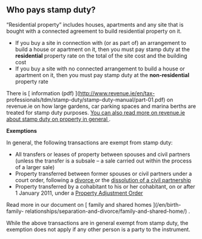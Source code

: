 ##  Who pays stamp duty?

“Residential property” includes houses, apartments and any site that is bought
with a connected agreement to build residential property on it.

  * If you buy a site in connection with (or as part of) an arrangement to build a house or apartment on it, then you must pay stamp duty at the **residential** property rate on the total of the site cost and the building cost 
  * If you buy a site with no connected arrangement to build a house or apartment on it, then you must pay stamp duty at the **non-residential** property rate 

There is [ information (pdf) ](http://www.revenue.ie/en/tax-
professionals/tdm/stamp-duty/stamp-duty-manual/part-01.pdf) on revenue.ie on
how large gardens, car parking spaces and marina berths are treated for stamp
duty purposes. [ You can also read more on revenue.ie about stamp duty on
property in general ](http://www.revenue.ie/en/tax/stamp-duty/property.html) .

**Exemptions**

In general, the following transactions are exempt from stamp duty:

  * All transfers or leases of property between spouses and civil partners (unless the transfer is a subsale – a sale carried out within the process of a larger sale) 
  * Property transferred between former spouses or civil partners under a court order, following a [ divorce ](/en/birth-family-relationships/separation-and-divorce/divorce-decrees/) or the [ dissolution of a civil partnership ](/en/birth-family-relationships/separation-and-divorce/getting-a-dissolution/)
  * Property transferred by a cohabitant to his or her cohabitant, on or after 1 January 2011, under a [ Property Adjustment Order ](http://www.irishstatutebook.ie/2010/en/act/pub/0024/sec0174.html#sec174)

Read more in our document on [ family and shared homes ](/en/birth-family-
relationships/separation-and-divorce/family-and-shared-home/) .

While the above transactions are in general exempt from stamp duty, the
exemption does not apply if any other person is a party to the instrument.
